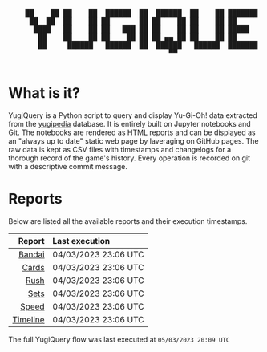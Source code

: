 <div align='center'>
    <pre>
    <br>
    ██    ██ ██    ██  ██████  ██  ██████  ██    ██ ███████ ██████  ██    ██ 
     ██  ██  ██    ██ ██       ██ ██    ██ ██    ██ ██      ██   ██  ██  ██  
      ████   ██    ██ ██   ███ ██ ██    ██ ██    ██ █████   ██████    ████   
       ██    ██    ██ ██    ██ ██ ██ ▄▄ ██ ██    ██ ██      ██   ██    ██    
       ██     ██████   ██████  ██  ██████   ██████  ███████ ██   ██    ██    
                                      ▀▀                                     
    </pre>
</div>

# What is it?

YugiQuery is a Python script to query and display Yu-Gi-Oh! data extracted from the [yugipedia](http://yugipedia.com) database. It is entirely built on Jupyter notebooks and Git. The notebooks are rendered as HTML reports and can be displayed as an "always up to date" static web page by laveraging on GitHub pages. The raw data is kept as CSV files with timestamps and changelogs for a thorough record of the game's history. Every operation is recorded on git with a descriptive commit message. 

# Reports

Below are listed all the available reports and their execution timestamps. 

|                    Report | Last execution       |
| -------------------------:|:-------------------- |
| [Bandai](Bandai.html) | 04/03/2023 23:06 UTC |
| [Cards](Cards.html) | 04/03/2023 23:06 UTC |
| [Rush](Rush.html) | 04/03/2023 23:06 UTC |
| [Sets](Sets.html) | 04/03/2023 23:06 UTC |
| [Speed](Speed.html) | 04/03/2023 23:06 UTC |
| [Timeline](Timeline.html) | 04/03/2023 23:06 UTC |


The full YugiQuery flow was last executed at `05/03/2023 20:09 UTC`

<!-- ---

This page was generated at `<time datetime="{{ site.time | date_to_xmlschema }}">{{ site.time | date: "%d/%m/%Y %H:%M %Z" }}</time>` -->
